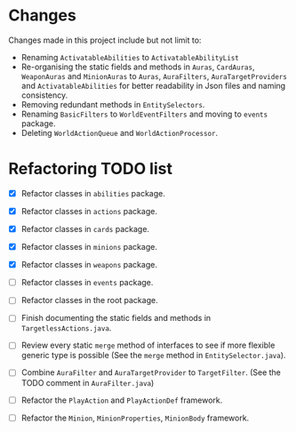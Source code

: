 # Changes

Changes made in this project include but not limit to:

- Renaming `ActivatableAbilities` to `ActivatableAbilityList`
- Re-organising the static fields and methods in `Auras`, `CardAuras`, `WeaponAuras` and `MinionAuras`
  to `Auras`, `AuraFilters`, `AuraTargetProviders` and `ActivatableAbilities` for better readability
  in Json files and naming consistency.
- Removing redundant methods in `EntitySelectors`.
- Renaming `BasicFilters` to `WorldEventFilters` and moving to `events` package.
- Deleting `WorldActionQueue` and `WorldActionProcessor`.

# Refactoring TODO list

- [x] Refactor classes in `abilities` package.
- [x] Refactor classes in `actions` package.
- [x] Refactor classes in `cards` package.
- [x] Refactor classes in `minions` package.
- [x] Refactor classes in `weapons` package.
- [ ] Refactor classes in `events` package.
- [ ] Refactor classes in the root package.

- [ ] Finish documenting the static fields and methods in `TargetlessActions.java`.
- [ ] Review every static `merge` method of interfaces to see if more flexible generic type is possible (See the `merge` method in `EntitySelector.java`).
- [ ] Combine `AuraFilter` and `AuraTargetProvider` to `TargetFilter`. (See the TODO comment in `AuraFilter.java`)
- [ ] Refactor the `PlayAction` and `PlayActionDef` framework.
- [ ] Refactor the `Minion`, `MinionProperties`, `MinionBody` framework.